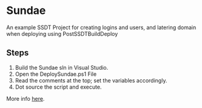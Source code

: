 # Sundae
An example SSDT Project for creating logins and users, and latering domain when deploying using PostSSDTBuildDeploy

## Steps
1. Build the Sundae sln in Visual Studio.
2. Open the DeploySundae.ps1 File
3. Read the comments at the top; set the variables accordingly. 
4. Dot source the script and execute. 


More info [here](https://bzzzt.io/post/2018-03/2018-08-13-deploy-login-different-domains/).
